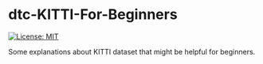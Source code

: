 # dtc-KITTI-For-Beginners

[![License: MIT](https://img.shields.io/badge/License-MIT-yellow.svg)](https://opensource.org/licenses/MIT)


Some explanations about KITTI dataset that might be helpful for beginners.
